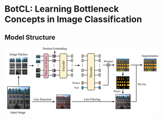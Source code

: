 # BotCL: Learning Bottleneck Concepts in Image Classification

## Model Structure
![Structure Figure](figs/Figure_overview.png)

